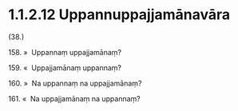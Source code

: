 

# 1.1.2.12 Uppannuppajjamānavāra





(38.)

158\. »  Uppannaṃ uppajjamānaṃ?

159\. «  Uppajjamānaṃ uppannaṃ?

160\. »  Na uppannaṃ na uppajjamānaṃ?

161\. «  Na uppajjamānaṃ na uppannaṃ?



